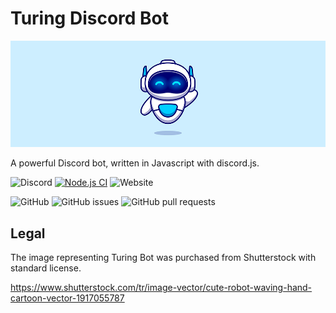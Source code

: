 # Turing Discord Bot

![](assets/images/logo.jpg)

A powerful Discord bot, written in Javascript with discord.js.

![Discord](https://img.shields.io/discord/840619177739419649?color=purple&label=DISCORD&logo=discord&style=flat-square)
[![Node.js CI](https://github.com/turing-discord-bot/bot/actions/workflows/node.js.yml/badge.svg?branch=master)](https://github.com/turing-discord-bot/bot/actions/workflows/node.js.yml)
![Website](https://img.shields.io/website?down_message=offline&style=flat-square&up_message=online&url=https%3A%2F%2Fturingdiscordbot.netlify.app%2F)

![GitHub](https://img.shields.io/github/license/turing-discord-bot/bot?style=flat-square)
![GitHub issues](https://img.shields.io/github/issues/turing-discord-bot/bot?style=flat-square)
![GitHub pull requests](https://img.shields.io/github/issues-pr/turing-discord-bot/bot?style=flat-square)

## Legal

The image representing Turing Bot was purchased from Shutterstock with standard license.

https://www.shutterstock.com/tr/image-vector/cute-robot-waving-hand-cartoon-vector-1917055787
